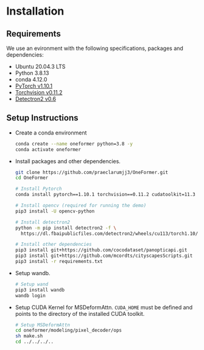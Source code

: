 # Installation

## Requirements

We use an evironment with the following specifications, packages and dependencies:

- Ubuntu 20.04.3 LTS
- Python 3.8.13
- conda 4.12.0
- [PyTorch v1.10.1](https://pytorch.org/get-started/previous-versions/)
- [Torchvision v0.11.2](https://pytorch.org/get-started/previous-versions/)
- [Detectron2 v0.6](https://github.com/facebookresearch/detectron2/releases/tag/v0.6)

## Setup Instructions

- Create a conda environment
  
  ```bash
  conda create --name oneformer python=3.8 -y
  conda activate oneformer
  ```

- Install packages and other dependencies.

  ```bash
  git clone https://github.com/praeclarumjj3/OneFormer.git
  cd OneFormer

  # Install Pytorch
  conda install pytorch==1.10.1 torchvision==0.11.2 cudatoolkit=11.3 -c pytorch -c conda-forge

  # Install opencv (required for running the demo)
  pip3 install -U opencv-python

  # Install detectron2
  python -m pip install detectron2 -f \
    https://dl.fbaipublicfiles.com/detectron2/wheels/cu113/torch1.10/index.html

  # Install other dependencies
  pip3 install git+https://github.com/cocodataset/panopticapi.git
  pip3 install git+https://github.com/mcordts/cityscapesScripts.git
  pip3 install -r requirements.txt
  ```

- Setup wandb.

  ```bash
  # Setup wand
  pip3 install wandb
  wandb login
  ```

- Setup CUDA Kernel for MSDeformAttn. `CUDA_HOME` must be defined and points to the directory of the installed CUDA toolkit.

  ```bash
  # Setup MSDeformAttn
  cd oneformer/modeling/pixel_decoder/ops
  sh make.sh
  cd ../../../..
  ```
  